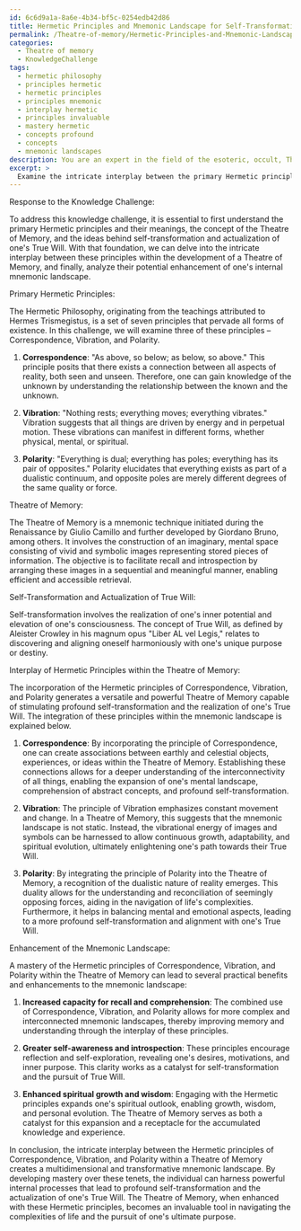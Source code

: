 ```yaml
---
id: 6c6d9a1a-8a6e-4b34-bf5c-0254edb42d86
title: Hermetic Principles and Mnemonic Landscape for Self-Transformation
permalink: /Theatre-of-memory/Hermetic-Principles-and-Mnemonic-Landscape-for-Self-Transformation/
categories:
  - Theatre of memory
  - KnowledgeChallenge
tags:
  - hermetic philosophy
  - principles hermetic
  - hermetic principles
  - principles mnemonic
  - interplay hermetic
  - principles invaluable
  - mastery hermetic
  - concepts profound
  - concepts
  - mnemonic landscapes
description: You are an expert in the field of the esoteric, occult, Theatre of memory and Education. You are a writer of tests, challenges, books and deep knowledge on Theatre of memory for initiates and students to gain deep insights and understanding from. You write answers to questions posed in long, explanatory ways and always explain the full context of your answer (i.e., related concepts, formulas, examples, or history), as well as the step-by-step thinking process you take to answer the challenges. Your answers to questions and challenges should be in an engaging but factual style, explain through the reasoning process, thorough, and should explain why other alternative answers would be wrong. Summarize the key themes, ideas, and conclusions at the end.
excerpt: > 
  Examine the intricate interplay between the primary Hermetic principles of Correspondence, Vibration, and Polarity within the development of a Theatre of Memory, and elucidate how mastery over these tenets can enhance the efficacy of one's internal mnemonic landscape for self-transformation and the actualization of one's True Will.
---
```

Response to the Knowledge Challenge:

To address this knowledge challenge, it is essential to first understand the primary Hermetic principles and their meanings, the concept of the Theatre of Memory, and the ideas behind self-transformation and actualization of one's True Will. With that foundation, we can delve into the intricate interplay between these principles within the development of a Theatre of Memory, and finally, analyze their potential enhancement of one's internal mnemonic landscape.

Primary Hermetic Principles:

The Hermetic Philosophy, originating from the teachings attributed to Hermes Trismegistus, is a set of seven principles that pervade all forms of existence. In this challenge, we will examine three of these principles – Correspondence, Vibration, and Polarity. 

1. ****Correspondence****: "As above, so below; as below, so above."
This principle posits that there exists a connection between all aspects of reality, both seen and unseen. Therefore, one can gain knowledge of the unknown by understanding the relationship between the known and the unknown.

2. ****Vibration****: "Nothing rests; everything moves; everything vibrates."
Vibration suggests that all things are driven by energy and in perpetual motion. These vibrations can manifest in different forms, whether physical, mental, or spiritual.

3. ****Polarity****: "Everything is dual; everything has poles; everything has its pair of opposites."
Polarity elucidates that everything exists as part of a dualistic continuum, and opposite poles are merely different degrees of the same quality or force.

Theatre of Memory:

The Theatre of Memory is a mnemonic technique initiated during the Renaissance by Giulio Camillo and further developed by Giordano Bruno, among others. It involves the construction of an imaginary, mental space consisting of vivid and symbolic images representing stored pieces of information. The objective is to facilitate recall and introspection by arranging these images in a sequential and meaningful manner, enabling efficient and accessible retrieval.

Self-Transformation and Actualization of True Will:

Self-transformation involves the realization of one's inner potential and elevation of one's consciousness. The concept of True Will, as defined by Aleister Crowley in his magnum opus "Liber AL vel Legis," relates to discovering and aligning oneself harmoniously with one's unique purpose or destiny.

Interplay of Hermetic Principles within the Theatre of Memory:

The incorporation of the Hermetic principles of Correspondence, Vibration, and Polarity generates a versatile and powerful Theatre of Memory capable of stimulating profound self-transformation and the realization of one's True Will. The integration of these principles within the mnemonic landscape is explained below.

1. ****Correspondence****: By incorporating the principle of Correspondence, one can create associations between earthly and celestial objects, experiences, or ideas within the Theatre of Memory. Establishing these connections allows for a deeper understanding of the interconnectivity of all things, enabling the expansion of one's mental landscape, comprehension of abstract concepts, and profound self-transformation.

2. ****Vibration****: The principle of Vibration emphasizes constant movement and change. In a Theatre of Memory, this suggests that the mnemonic landscape is not static. Instead, the vibrational energy of images and symbols can be harnessed to allow continuous growth, adaptability, and spiritual evolution, ultimately enlightening one's path towards their True Will.

3. ****Polarity****: By integrating the principle of Polarity into the Theatre of Memory, a recognition of the dualistic nature of reality emerges. This duality allows for the understanding and reconciliation of seemingly opposing forces, aiding in the navigation of life's complexities. Furthermore, it helps in balancing mental and emotional aspects, leading to a more profound self-transformation and alignment with one's True Will.

Enhancement of the Mnemonic Landscape:

A mastery of the Hermetic principles of Correspondence, Vibration, and Polarity within the Theatre of Memory can lead to several practical benefits and enhancements to the mnemonic landscape:

1. ****Increased capacity for recall and comprehension****: The combined use of Correspondence, Vibration, and Polarity allows for more complex and interconnected mnemonic landscapes, thereby improving memory and understanding through the interplay of these principles.

2. ****Greater self-awareness and introspection****: These principles encourage reflection and self-exploration, revealing one's desires, motivations, and inner purpose. This clarity works as a catalyst for self-transformation and the pursuit of True Will.

3. ****Enhanced spiritual growth and wisdom****: Engaging with the Hermetic principles expands one's spiritual outlook, enabling growth, wisdom, and personal evolution. The Theatre of Memory serves as both a catalyst for this expansion and a receptacle for the accumulated knowledge and experience.

In conclusion, the intricate interplay between the Hermetic principles of Correspondence, Vibration, and Polarity within a Theatre of Memory creates a multidimensional and transformative mnemonic landscape. By developing mastery over these tenets, the individual can harness powerful internal processes that lead to profound self-transformation and the actualization of one's True Will. The Theatre of Memory, when enhanced with these Hermetic principles, becomes an invaluable tool in navigating the complexities of life and the pursuit of one's ultimate purpose.
